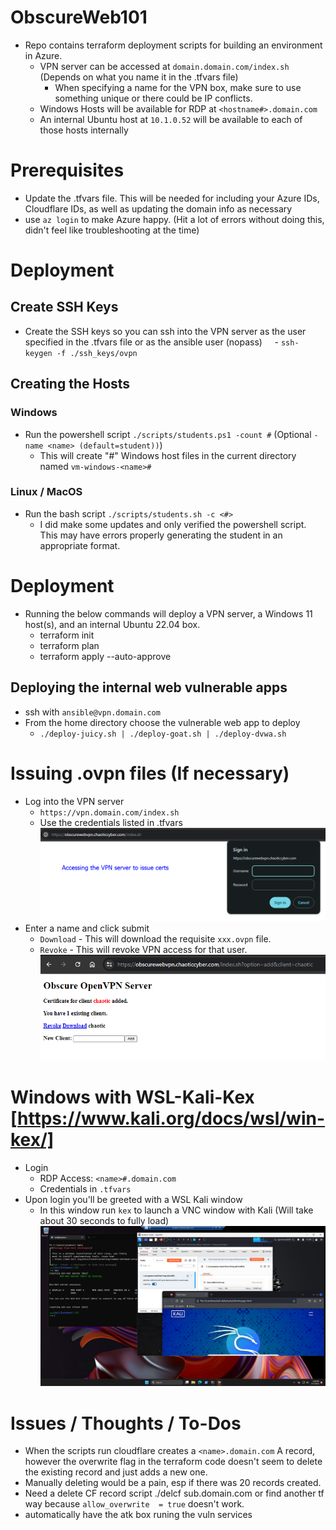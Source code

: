 # ObscureWeb101
- Repo contains terraform deployment scripts for building an environment in Azure.
	- VPN server can be accessed at `domain.domain.com/index.sh` (Depends on what you name it in the .tfvars file)
		- When specifying a name for the VPN box, make sure to use something unique or there could be IP conflicts.
	- Windows Hosts will be available for RDP at `<hostname#>.domain.com`
	- An internal Ubuntu host at `10.1.0.52` will be available to each of those hosts internally
# Prerequisites
- Update the .tfvars file. This will be needed for including your Azure IDs, Cloudflare IDs, as well as updating the domain info as necessary
- use `az login` to make Azure happy. (Hit a lot of errors without doing this, didn't feel like troubleshooting at the time)
# Deployment
## Create SSH Keys
- Create the SSH keys so you can ssh into the VPN server as the user specified in the .tfvars file or as the ansible user (nopass)
    - `ssh-keygen -f ./ssh_keys/ovpn`
## Creating the Hosts
### Windows
- Run the powershell script `./scripts/students.ps1 -count #` (Optional `-name <name> (default=student))`)
	- This will create "#" Windows host files in the current directory named `vm-windows-<name>#`
### Linux / MacOS
- Run the bash script `./scripts/students.sh -c <#>`
	- I did make some updates and only verified the powershell script. This may have errors properly generating the student in an appropriate format.
# Deployment
- Running the below commands will deploy a VPN server, a Windows 11 host(s), and an internal Ubuntu 22.04 box.
	- terraform init
	- terraform plan
	- terraform apply --auto-approve
## Deploying the internal web vulnerable apps
- ssh with `ansible@vpn.domain.com`
- From the home directory choose the vulnerable web app to deploy
	- `./deploy-juicy.sh | ./deploy-goat.sh | ./deploy-dvwa.sh`
# Issuing .ovpn files (If necessary)
- Log into the VPN server
	- `https://vpn.domain.com/index.sh`
	- Use the credentials listed in .tfvars
![Basic Auth for VPN Login](images/vpnserveraccess.png)
- Enter a name and click submit
	- `Download` - This will download the requisite `xxx.ovpn` file.
	- `Revoke` - This will revoke VPN access for that user.
![VPN Issue Interface](images/vpnclientdownload.png)
# Windows with WSL-Kali-Kex [https://www.kali.org/docs/wsl/win-kex/]
- Login
	- RDP Access: `<name>#.domain.com`
	- Credentials in `.tfvars`
- Upon login you'll be greeted with a WSL Kali window
	- In this window run `kex` to launch a VNC window with Kali (Will take about 30 seconds to fully load)
![Student User Interface](images/studentwithkali.png)
# Issues / Thoughts / To-Dos
- When the scripts run cloudflare creates a `<name>.domain.com` A record, however the overwrite flag in the terraform code doesn't seem to delete the existing record and just adds a new one.
- Manually deleting would be a pain, esp if there was 20 records created.
- Need a delete CF record script ./delcf sub.domain.com or find another tf way because `allow_overwrite  = true` doesn't work.
- automatically have the atk box runing the vuln services
